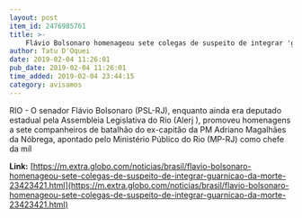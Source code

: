 ```yaml
---
layout: post
item_id: 2476985761
title: >-
    Flávio Bolsonaro homenageou sete colegas de suspeito de integrar 'guarnição da morte'
author: Tatu D'Oquei
date: 2019-02-04 11:26:01
pub_date: 2019-02-04 11:26:01
time_added: 2019-02-04 23:44:15
category: avisamos
---
```


RIO - O senador Flávio Bolsonaro (PSL-RJ), enquanto ainda era deputado estadual pela Assembleia Legislativa do Rio (Alerj ), promoveu homenagens a sete companheiros de batalhão do ex-capitão da PM Adriano Magalhães da Nóbrega, apontado pelo Ministério Público do Rio (MP-RJ) como chefe da míl

**Link:** [https://m.extra.globo.com/noticias/brasil/flavio-bolsonaro-homenageou-sete-colegas-de-suspeito-de-integrar-guarnicao-da-morte-23423421.html](https://m.extra.globo.com/noticias/brasil/flavio-bolsonaro-homenageou-sete-colegas-de-suspeito-de-integrar-guarnicao-da-morte-23423421.html)

